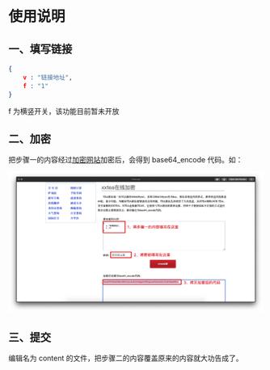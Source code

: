 # 使用说明

## 一、填写链接

```json
{
    v : "链接地址",
    f : "1"
}
```

f 为横竖开关，该功能目前暂未开放

## 二、加密

把步骤一的内容经过[加密网站](http://tools.bm8.com.cn/xxtea/)加密后，会得到 base64_encode 代码。如：

![加密](https://github.com/GloryOfShadow/test/blob/master/images/xxtea.jpg)

## 三、提交

编辑名为 content 的文件，把步骤二的内容覆盖原来的内容就大功告成了。
